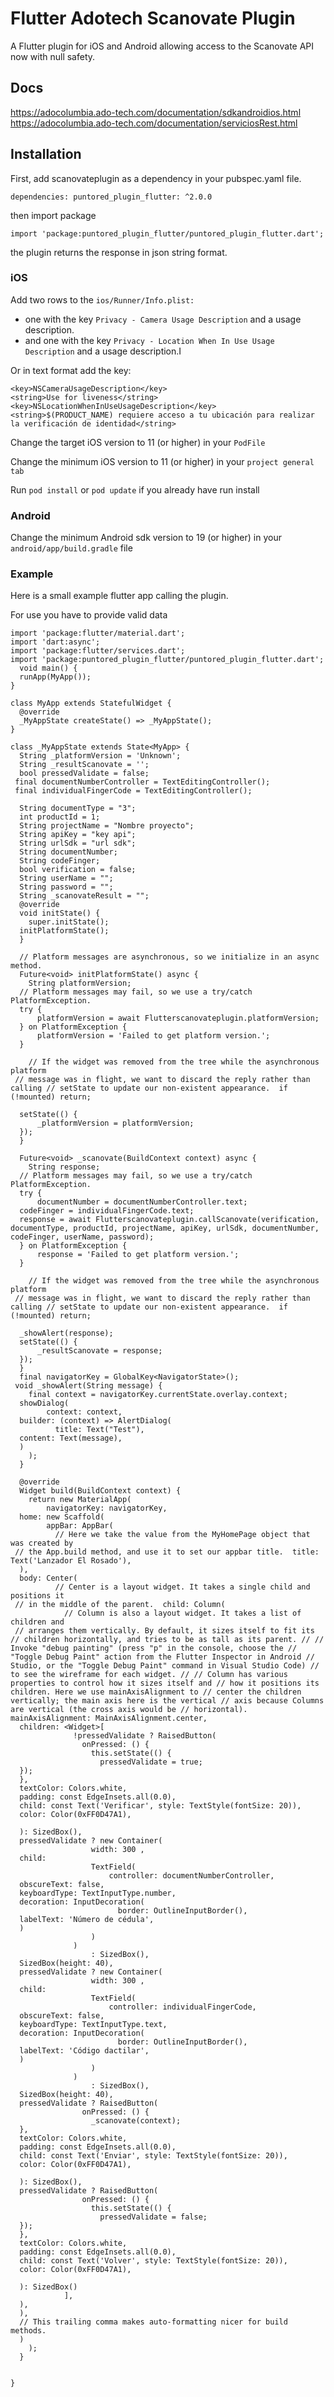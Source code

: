 # Flutter Adotech Scanovate Plugin


A Flutter plugin for iOS and Android allowing access to the Scanovate API now with null safety.
## Docs

https://adocolumbia.ado-tech.com/documentation/sdkandroidios.html
https://adocolumbia.ado-tech.com/documentation/serviciosRest.html
## Installation

First, add scanovateplugin as a dependency in your pubspec.yaml file.

`dependencies:
  puntored_plugin_flutter: ^2.0.0`
  
then import package

`import 'package:puntored_plugin_flutter/puntored_plugin_flutter.dart';`

the plugin returns the response in json string format.  
### iOS
Add two rows to the `ios/Runner/Info.plist:`

* one with the key `Privacy - Camera Usage Description` and a usage description.
* and one with the key `Privacy - Location When In Use Usage Description` and a usage description.I

Or in text format add the key:


    <key>NSCameraUsageDescription</key>
    <string>Use for liveness</string>
	<key>NSLocationWhenInUseUsageDescription</key>
 	<string>$(PRODUCT_NAME) requiere acceso a tu ubicación para realizar la verificación de identidad</string>

Change the target iOS  version to 11 (or higher) in your `PodFile`

Change the minimum iOS  version to 11 (or higher) in your `project general tab`

Run `pod install` or `pod update` if you already have run install

### Android

Change the minimum Android sdk version to 19 (or higher) in your `android/app/build.gradle` file

### Example

Here is a small example flutter app calling the plugin. 

For use you have to provide valid data

    import 'package:flutter/material.dart';  
    import 'dart:async';  
    import 'package:flutter/services.dart';  
    import 'package:puntored_plugin_flutter/puntored_plugin_flutter.dart';
	  void main() {  
	  runApp(MyApp());  
	}	 	 
  
	class MyApp extends StatefulWidget {  
	  @override  
	  _MyAppState createState() => _MyAppState();  
	}  
  
	class _MyAppState extends State<MyApp> {  
	  String _platformVersion = 'Unknown';  
	  String _resultScanovate = '';  
	  bool pressedValidate = false;  
	 final documentNumberController = TextEditingController();  
	 final individualFingerCode = TextEditingController();  
	  
	  String documentType = "3";  
	  int productId = 1;  
	  String projectName = "Nombre proyecto";  
	  String apiKey = "key api";  
	  String urlSdk = "url sdk";  
	  String documentNumber;  
	  String codeFinger;  
	  bool verification = false;
	  String userName = "";
	  String password = "";  
	  String _scanovateResult = "";  
	  @override  
	  void initState() {  
	    super.initState();  
	  initPlatformState();  
	  }  
	  
	  // Platform messages are asynchronous, so we initialize in an async method.  
	  Future<void> initPlatformState() async {  
	    String platformVersion;  
	  // Platform messages may fail, so we use a try/catch PlatformException.  
	  try {  
	      platformVersion = await Flutterscanovateplugin.platformVersion;  
	  } on PlatformException {  
	      platformVersion = 'Failed to get platform version.';  
	  }  
	  
	    // If the widget was removed from the tree while the asynchronous platform  
	 // message was in flight, we want to discard the reply rather than calling // setState to update our non-existent appearance.  if (!mounted) return;  
	  
	  setState(() {  
	      _platformVersion = platformVersion;  
	  });  
	  }  
	  
	  Future<void> _scanovate(BuildContext context) async {  
	    String response;  
	  // Platform messages may fail, so we use a try/catch PlatformException.  
	  try {  
	      documentNumber = documentNumberController.text;  
	  codeFinger = individualFingerCode.text;  
	  response = await Flutterscanovateplugin.callScanovate(verification, documentType, productId, projectName, apiKey, urlSdk, documentNumber, codeFinger, userName, password);  
	  } on PlatformException {  
	      response = 'Failed to get platform version.';  
	  }  
	  
	    // If the widget was removed from the tree while the asynchronous platform  
	 // message was in flight, we want to discard the reply rather than calling // setState to update our non-existent appearance.  if (!mounted) return;  
	  
	  _showAlert(response);  
	  setState(() {  
	      _resultScanovate = response;  
	  });  
	  }  
	  final navigatorKey = GlobalKey<NavigatorState>();  
	 void _showAlert(String message) {  
	    final context = navigatorKey.currentState.overlay.context;  
	  showDialog(  
	        context: context,  
	  builder: (context) => AlertDialog(  
	          title: Text("Test"),  
	  content: Text(message),  
	  )  
	    );  
	  }  
	  
	  @override  
	  Widget build(BuildContext context) {  
	    return new MaterialApp(  
	        navigatorKey: navigatorKey,  
	  home: new Scaffold(  
	        appBar: AppBar(  
	          // Here we take the value from the MyHomePage object that was created by  
	 // the App.build method, and use it to set our appbar title.  title: Text('Lanzador El Rosado'),  
	  ),  
	  body: Center(  
	          // Center is a layout widget. It takes a single child and positions it  
	 // in the middle of the parent.  child: Column(  
	            // Column is also a layout widget. It takes a list of children and  
	 // arranges them vertically. By default, it sizes itself to fit its // children horizontally, and tries to be as tall as its parent. // // Invoke "debug painting" (press "p" in the console, choose the // "Toggle Debug Paint" action from the Flutter Inspector in Android // Studio, or the "Toggle Debug Paint" command in Visual Studio Code) // to see the wireframe for each widget. // // Column has various properties to control how it sizes itself and // how it positions its children. Here we use mainAxisAlignment to // center the children vertically; the main axis here is the vertical // axis because Columns are vertical (the cross axis would be // horizontal).  mainAxisAlignment: MainAxisAlignment.center,  
	  children: <Widget>[  
	              !pressedValidate ? RaisedButton(  
	                onPressed: () {  
	                  this.setState(() {  
	                    pressedValidate = true;  
	  });  
	  },  
	  textColor: Colors.white,  
	  padding: const EdgeInsets.all(0.0),  
	  child: const Text('Verificar', style: TextStyle(fontSize: 20)),  
	  color: Color(0xFF0D47A1),  
	  
	  ): SizedBox(),  
	  pressedValidate ? new Container(  
	                  width: 300 ,  
	  child:  
	                  TextField(  
	                      controller: documentNumberController,  
	  obscureText: false,  
	  keyboardType: TextInputType.number,  
	  decoration: InputDecoration(  
	                        border: OutlineInputBorder(),  
	  labelText: 'Número de cédula',  
	  )  
	                  )  
	              )  
	                  : SizedBox(),  
	  SizedBox(height: 40),  
	  pressedValidate ? new Container(  
	                  width: 300 ,  
	  child:  
	                  TextField(  
	                      controller: individualFingerCode,  
	  obscureText: false,  
	  keyboardType: TextInputType.text,  
	  decoration: InputDecoration(  
	                        border: OutlineInputBorder(),  
	  labelText: 'Código dactilar',  
	  )  
	                  )  
	              )  
	                  : SizedBox(),  
	  SizedBox(height: 40),  
	  pressedValidate ? RaisedButton(  
	                onPressed: () {  
	                  _scanovate(context);  
	  },  
	  textColor: Colors.white,  
	  padding: const EdgeInsets.all(0.0),  
	  child: const Text('Enviar', style: TextStyle(fontSize: 20)),  
	  color: Color(0xFF0D47A1),  
	  
	  ): SizedBox(),  
	  pressedValidate ? RaisedButton(  
	                onPressed: () {  
	                  this.setState(() {  
	                    pressedValidate = false;  
	  });  
	  },  
	  textColor: Colors.white,  
	  padding: const EdgeInsets.all(0.0),  
	  child: const Text('Volver', style: TextStyle(fontSize: 20)),  
	  color: Color(0xFF0D47A1),  
	  
	  ): SizedBox()  
	            ],  
	  ),  
	  ),  
	  // This trailing comma makes auto-formatting nicer for build methods.  
	  )  
	    );  
	  }  
	  
	  
	}
